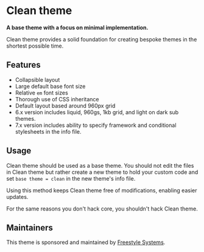 # Clean theme

**A base theme with a focus on minimal implementation.**

Clean theme provides a solid foundation for creating bespoke themes in the shortest possible time.

## Features

* Collapsible layout
* Large default base font size
* Relative `em` font sizes
* Thorough use of CSS inheritance
* Default layout based around 960px grid
* 6.x version includes liquid, 960gs, 1kb grid, and light on dark sub themes.
* 7.x version includes ability to specify framework and conditional stylesheets in the info file.

## Usage

Clean theme should be used as a base theme. You should not edit the files in Clean theme but rather create a new theme to hold your custom code and set `base theme = clean` in the new theme's info file.

Using this method keeps Clean theme free of modifications, enabling easier updates.

For the same reasons you don't hack core, you shouldn't hack Clean theme.

## Maintainers

This theme is sponsored and maintained by [Freestyle Systems](http://fs.io/).

